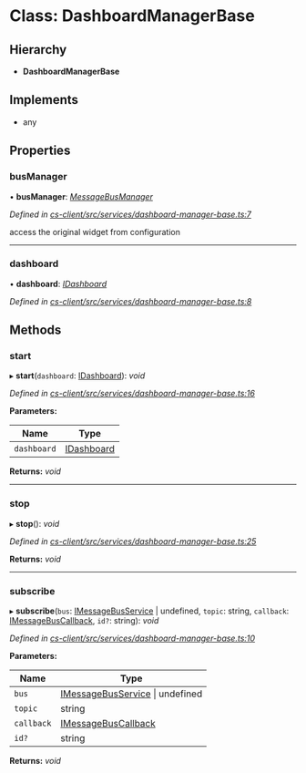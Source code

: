 # Class: DashboardManagerBase

## Hierarchy

* **DashboardManagerBase**

## Implements

* any

## Properties

###  busManager

• **busManager**: *[MessageBusManager](_cs_core_src_utils_message_bus_message_bus_manager_.messagebusmanager.md)*

*Defined in [cs-client/src/services/dashboard-manager-base.ts:7](https://github.com/RichardHovenkamp/csnext/blob/6deb7f51/packages/cs-client/src/services/dashboard-manager-base.ts#L7)*

access the original widget from configuration

___

###  dashboard

• **dashboard**: *[IDashboard](../interfaces/_cs_core_src_dashboard_dashboard_.idashboard.md)*

*Defined in [cs-client/src/services/dashboard-manager-base.ts:8](https://github.com/RichardHovenkamp/csnext/blob/6deb7f51/packages/cs-client/src/services/dashboard-manager-base.ts#L8)*

## Methods

###  start

▸ **start**(`dashboard`: [IDashboard](../interfaces/_cs_core_src_dashboard_dashboard_.idashboard.md)): *void*

*Defined in [cs-client/src/services/dashboard-manager-base.ts:16](https://github.com/RichardHovenkamp/csnext/blob/6deb7f51/packages/cs-client/src/services/dashboard-manager-base.ts#L16)*

**Parameters:**

Name | Type |
------ | ------ |
`dashboard` | [IDashboard](../interfaces/_cs_core_src_dashboard_dashboard_.idashboard.md) |

**Returns:** *void*

___

###  stop

▸ **stop**(): *void*

*Defined in [cs-client/src/services/dashboard-manager-base.ts:25](https://github.com/RichardHovenkamp/csnext/blob/6deb7f51/packages/cs-client/src/services/dashboard-manager-base.ts#L25)*

**Returns:** *void*

___

###  subscribe

▸ **subscribe**(`bus`: [IMessageBusService](../interfaces/_cs_core_src_utils_message_bus_message_bus_service_.imessagebusservice.md) | undefined, `topic`: string, `callback`: [IMessageBusCallback](../interfaces/_cs_core_src_utils_message_bus_message_bus_handle_.imessagebuscallback.md), `id?`: string): *void*

*Defined in [cs-client/src/services/dashboard-manager-base.ts:10](https://github.com/RichardHovenkamp/csnext/blob/6deb7f51/packages/cs-client/src/services/dashboard-manager-base.ts#L10)*

**Parameters:**

Name | Type |
------ | ------ |
`bus` | [IMessageBusService](../interfaces/_cs_core_src_utils_message_bus_message_bus_service_.imessagebusservice.md) &#124; undefined |
`topic` | string |
`callback` | [IMessageBusCallback](../interfaces/_cs_core_src_utils_message_bus_message_bus_handle_.imessagebuscallback.md) |
`id?` | string |

**Returns:** *void*
